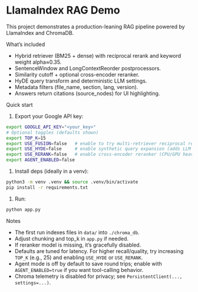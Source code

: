 # LlamaIndex RAG Demo

This project demonstrates a production-leaning RAG pipeline powered by LlamaIndex and ChromaDB.

What’s included

- Hybrid retriever (BM25 + dense) with reciprocal rerank and keyword weight alpha≈0.35.
- SentenceWindow and LongContextReorder postprocessors.
- Similarity cutoff + optional cross-encoder reranker.
- HyDE query transform and deterministic LLM settings.
- Metadata filters (file_name, section, lang, version).
- Answers return citations (source_nodes) for UI highlighting.

Quick start

1. Export your Google API key:

```zsh
export GOOGLE_API_KEY="<your_key>"
# Optional toggles (defaults shown)
export TOP_K=15
export USE_FUSION=false   # enable to try multi-retriever reciprocal rerank
export USE_HYDE=false     # enable synthetic query expansion (adds LLM latency)
export USE_RERANK=false   # enable cross-encoder reranker (CPU/GPU heavy)
export AGENT_ENABLED=false
```

1. Install deps (ideally in a venv):

```zsh
python3 -m venv .venv && source .venv/bin/activate
pip install -r requirements.txt
```

1. Run:

```zsh
python app.py
```

Notes

- The first run indexes files in `data/` into `./chroma_db`.
- Adjust chunking and top_k in `app.py` if needed.
- If reranker model is missing, it’s gracefully disabled.
- Defaults are tuned for latency. For higher recall/quality, try increasing `TOP_K` (e.g., 25) and enabling `USE_HYDE` or `USE_RERANK`.
- Agent mode is off by default to save round trips; enable with `AGENT_ENABLED=true` if you want tool-calling behavior.
- Chroma telemetry is disabled for privacy; see `PersistentClient(..., settings=...)`.
